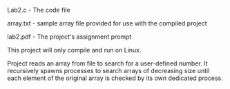Lab2.c - The code file

array.txt - sample array file provided for use with the compiled project

lab2.pdf - The project's assignment prompt

This project will only compile and run on Linux.

Project reads an array from file to search for a user-defined number. It recursively spawns processes to search arrays
of decreasing size until each element of the original array is checked by its own dedicated process.
